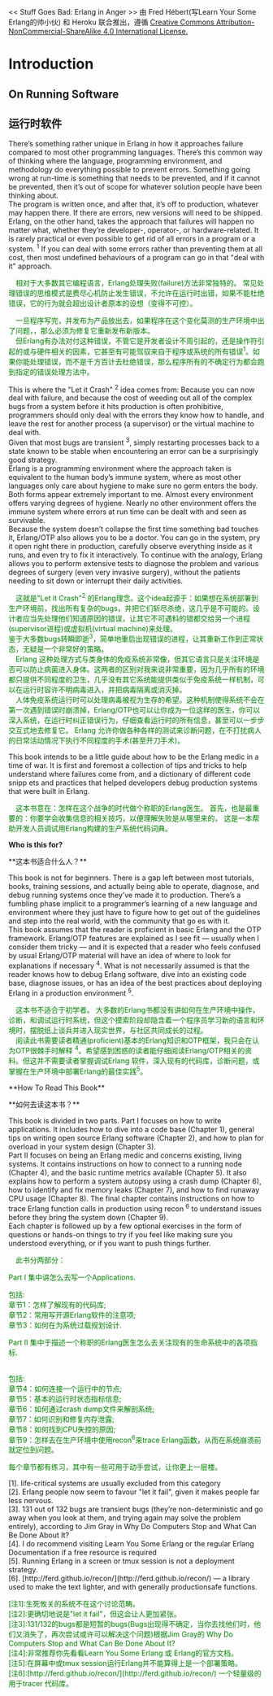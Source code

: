 << Stuff Goes Bad: Erlang in Anger >> 由 Fred Hébert(写Learn Your Some Erlang的帅小伙) 和 Heroku 联合推出，遵循 <font color="blue"> [Creative
Commons Attribution-NonCommercial-ShareAlike 4.0 International License.](http://creativecommons.org/licenses/by-nc-sa/4.0/)</font>

# Introduction


## On Running Software

## 运行时软件
There’s something rather unique in Erlang in how it approaches failure compared to most other programming languages. There’s this common way of thinking where the language, programming environment, and methodology do everything possible to prevent errors. Something going wrong at run-time is something that needs to be prevented, and if it cannot be prevented, then it’s out of scope for whatever solution people have been thinking about.<br>
The program is written once, and after that, it’s off to production, whatever may happen
there. If there are errors, new versions will need to be shipped.<br>
Erlang, on the other hand, takes the approach that failures will happen no matter what,
whether they’re developer-, operator-, or hardware-related. It is rarely practical or even possible to get rid of all errors in a program or a system. <sup>1</sup> If you can deal with some errors rather than preventing them at all cost, then most undefined behaviours of a program can go in that "deal with it" approach.

<font color="green">
&emsp;相对于大多数其它编程语言，Erlang处理失败(failure)方法非常独特的。 常见处理错误的思维模式是费尽心机防止发生错误，不允许在运行时出错，如果不能杜绝错误，它的行为就会超出设计者原本的设想（变得不可控）。<br>

&emsp;一旦程序写完，并发布为产品放出去，如果程序在这个变化莫测的生产环境中出了问题，，那么必须为修复它重新发布新版本。<br>
&emsp;但Erlang有办法对付这种错误，不管它是开发者设计不周引起的，还是操作符引起的或与硬件相关的因素，它甚至有可能驾驭来自于程序或系统的所有错误<sup>1</sup>。如果你能处理错误，而不是千方百计去杜绝错误，那么程序所有的不确定行为都会跑到指定的错误处理方法中。
</font>
<p></p>
This is where the "Let it Crash" <sup>2</sup> idea comes from: Because you can now deal with failure, and because the cost of weeding out all of the complex bugs from a system before it hits production is often prohibitive, programmers should only deal with the errors they know how to handle, and leave the rest for another process (a supervisor) or the virtual machine to deal with.<br>
Given that most bugs are transient <sup>3</sup>, simply restarting processes back to a state known to be stable when encountering an error can be a surprisingly good strategy.<br>
Erlang is a programming environment where the approach taken is equivalent to the human body’s immune system, where as most other languages only care about hygiene to make sure no germ enters the body. Both forms appear extremely important to me. Almost every environment offers varying degrees of hygiene. Nearly no other environment offers the immune system where errors at run time can be dealt with and seen as survivable.<br>
Because the system doesn’t collapse the first time something bad touches it, Erlang/OTP
also allows you to be a doctor. You can go in the system, pry it open right there in production, carefully observe everything inside as it runs, and even try to fix it interactively.
To continue with the analogy, Erlang allows you to perform extensive tests to diagnose the
problem and various degrees of surgery (even very invasive surgery), without the patients
needing to sit down or interrupt their daily activities.
<p></p>
<font color="green">
&emsp;这就是"Let it Crash"<sup>2</sup> 的Erlang理念。这个idea起源于：如果想在系统部署到生产环境前，找出所有复杂的bugs，并把它们斩尽杀绝，这几乎是不可能的。设计者应当先处理他们知道原因的错误，让其它不可遇料的错都交给另一个进程(supervisor进程)或虚拟机(virtual machine)来处理。<br>
鉴于大多数bugs转瞬即逝<sup>3</sup>，简单地重启出现错误的进程，让其重新工作到正常状态，无疑是一个非常好的策略。<br>
&emsp;Erlang 这种处理方式与类身体的免疫系统非常像，但其它语言只是关注环境是否可以防止病菌进入身体。这两者的区别对我来说非常重要，因为几乎所有的环境都只提供不同程度的卫生，几乎没有其它系统能提供类似于免疫系统一样机制，可以在运行时容许不明病毒进入，并把病毒隔离或消灭掉。<br>
&emsp;人体免疫系统运行时可以处理病毒被视为生存的希望。这种机制使得系统不会在第一次遇到错误时崩溃掉，Erlang/OTP也可以让你成为一位这样的医生，你可以深入系统，在运行时纠正错误行为，仔细查看运行时的所有信息，甚至可以一步步交互式地去修复它。
Erlang 允许你做各种各样的测试来诊断问题，在不打扰病人的日常活动情况下执行不同程度的手术(甚至开刀手术)。</font>
<p></p>
This book intends to be a little guide about how to be the Erlang medic in a time of
war. It is first and foremost a collection of tips and tricks to help understand where failures come from, and a dictionary of different code snipp ets and practices that helped developers
debug production systems that were built in Erlang.
<p></p>
<font color="green">
&emsp;这本书意在：怎样在这个战争的时代做个称职的Erlang医生。 首先，也是最重要的：你要学会收集信息的相关技巧，以便理解失败是从哪里来的， 这是一本帮助开发人员调试用Erlang构建的生产系统代码词典。
</font>
<p></p>

 **Who is this for?**
<p></p>
**这本书适合什么人？**
<p></p>

This book is not for beginners. There is a gap left between most tutorials, books, training sessions, and actually being able to operate, diagnose, and debug running systems once they’ve made it to production. There’s a fumbling phase implicit to a programmer’s learning of a new language and environment where they just have to figure how to get out of the guidelines and step into the real world, with the community that go es with it.<br>
This book assumes that the reader is proficient in basic Erlang and the OTP framework.
Erlang/OTP features are explained as I see fit — usually when I consider them tricky —
and it is expected that a reader who feels confused by usual Erlang/OTP material will have an idea of where to look for explanations if necessary <sup>4</sup>.
What is not necessarily assumed is that the reader knows how to debug Erlang software,
dive into an existing code base, diagnose issues, or has an idea of the best practices about deploying Erlang in a production environment <sup>5</sup>.
<p></p>
<font color="green">
&emsp;这本书不适合于初学者。
大多数的Erlang书都没有讲如何在生产环境中操作，诊断，和调试运行时系统，但这个摸索阶段却隐含着一个程序员学习新的语言和环境时，摆脱纸上谈兵并进入现实世界，与社区共同成长的过程。<br>
&emsp;阅读此书需要读者精通(proficient)基本的Erlang知识和OTP框架，我只会在认为OTP很棘手时解释 <sup>4</sup>。希望感到困惑的读者能仔细阅读Erlang/OTP相关的资料。但这并不需要读者掌握调试Erlang 软件，深入现有的代码库，诊断问题，或掌握在生产环境中部署Erlang的最佳实践<sup>5</sup>。</font>
<p></p>
**How To Read This Book**
<p></p>
**如何去读这本书？**
<p></p>
This book is divided in two parts.
Part I focuses on how to write applications. It includes how to dive into a code base
(Chapter 1), general tips on writing open source Erlang software (Chapter 2), and how to
plan for overload in your system design (Chapter 3).<br>
Part II focuses on being an Erlang medic and concerns existing, living systems. It
contains instructions on how to connect to a running node (Chapter 4), and the basic
runtime metrics available (Chapter 5). It also explains how to perform a system autopsy
using a crash dump (Chapter 6), how to identify and fix memory leaks (Chapter 7), and
how to find runaway CPU usage (Chapter 8). The final chapter contains instructions on
how to trace Erlang function calls in production using recon <sup>6</sup> to understand issues before they bring the system down (Chapter 9).<br>
Each chapter is followed up by a few optional exercises in the form of questions or
hands-on things to try if you feel like making sure you understood everything, or if you
want to push things further.
<p></p>
<font color="green">
&emsp;此书分两部分：<br>

Part I 集中讲怎么去写一个Applications.<br>

包括:<br>
章节1：怎样了解现有的代码库;<br>
章节2：常用写开源Erlang软件的注意项;<br>
章节3：如何在为系统过载规划设计.<br>

 Part II 集中于描述一个称职的Erlang医生怎么去关注现有的生命系统中的各项指标.<br><br>

包括:<br>
章节4：如何连接一个运行中的节点;<br>
章节5：基本的运行时状态指标信息;<br>
章节6：如何通过crash dump文件来解剖系统;<br>
章节7：如何识别和修复内存泄露;<br>
章节8：如何找到CPU失控的原因;<br>
章节9：怎样去在生产环境中使用recon<sup>6</sup>来trace Erlang函数，从而在系统崩溃前就定位到问题。<br>

每个章节都有练习，其中有一些可用于动手尝试，让你更上一层楼。
</font>

<p></p>
[1]. life-critical systems are usually excluded from this category<br>
[2]. Erlang people now seem to favour "let it fail", given it makes people far less nervous.<br>
[3]. 131 out of 132 bugs are transient bugs (they’re non-deterministic and go away when you look at them,
and trying again may solve the problem entirely), according to Jim Gray in Why Do Computers Stop and What Can Be Done About It?<br>
[4]. I do recommend visiting Learn You Some Erlang or the regular Erlang Documentation if a free resource
is required<br>
[5]. Running Erlang in a screen or tmux session is not a deployment strategy.<br>
[6]. [http://ferd.github.io/recon/](http://ferd.github.io/recon/) — a library used to make the text lighter, and with generally productionsafe functions.
<p><p>
<font color="green">
[注1]:生死攸关的系统不在这个讨论范畴。<br>
[注2]:更确切地说是"let it fail"，但这会让人更加紧张。<br>
[注3]:131/132的bugs都是短暂的bugs(Bugs出现得不确定，当你去找他们时，他们又消失了，再次尝试或许可以解决这个问题)根据Jim Gray的 Why Do Computers Stop and What Can Be Done About It?<br>
[注4]:非常推荐你先看看Learn You Some Erlang 或 Erlang的官方文档。<br>
[注5]:在屏幕中或tmux session运行Erlang并不能算得上是一个部署策略。<br>
[注6]:[http://ferd.github.io/recon/](http://ferd.github.io/recon/) 一个轻量级的用于tracer 代码库。
</font>

